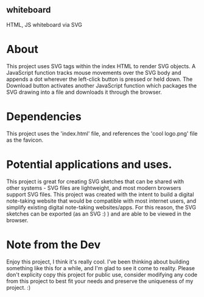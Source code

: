 ## whiteboard
HTML, JS whiteboard via SVG


# About
This project uses SVG tags within the index HTML to render SVG objects. A JavaScript function tracks mouse movements over the SVG body and appends a dot wherever the left-click
button is pressed or held down. The Download button activates another JavaScript function which packages the SVG drawing into a file and downloads it through the browser. 


# Dependencies
This project uses the 'index.html' file, and references the 'cool logo.png' file as the favicon. 


# Potential applications and uses. 
This project is great for creating SVG sketches that can be shared with other systems - SVG files are lightweight, and most modern browsers support SVG files. This project was created with the intent to build a digital note-taking website that would be compatible with most internet users, and simplify existing digital note-taking websites/apps. For this reason, the SVG sketches can be exported (as an SVG :)  ) and are able to be viewed in the browser. 


# Note from the Dev
Enjoy this project, I think it's really cool. I've been thinking about building something like this for a while, and I'm glad to see it come to reality. Please don't explicity copy this project for public use, consider modifying any code from this project to best fit your needs and preserve the uniqueness of my project. :)

